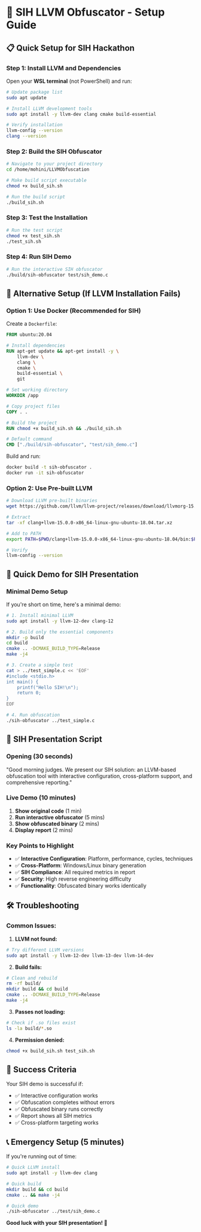 # 🚀 SIH LLVM Obfuscator - Setup Guide

## 📋 **Quick Setup for SIH Hackathon**

### **Step 1: Install LLVM and Dependencies**

Open your **WSL terminal** (not PowerShell) and run:

```bash
# Update package list
sudo apt update

# Install LLVM development tools
sudo apt install -y llvm-dev clang cmake build-essential

# Verify installation
llvm-config --version
clang --version
```

### **Step 2: Build the SIH Obfuscator**

```bash
# Navigate to your project directory
cd /home/mohini/LLVMObfuscation

# Make build script executable
chmod +x build_sih.sh

# Run the build script
./build_sih.sh
```

### **Step 3: Test the Installation**

```bash
# Run the test script
chmod +x test_sih.sh
./test_sih.sh
```

### **Step 4: Run SIH Demo**

```bash
# Run the interactive SIH obfuscator
./build/sih-obfuscator test/sih_demo.c
```

## 🎯 **Alternative Setup (If LLVM Installation Fails)**

### **Option 1: Use Docker (Recommended for SIH)**

Create a `Dockerfile`:

```dockerfile
FROM ubuntu:20.04

# Install dependencies
RUN apt-get update && apt-get install -y \
    llvm-dev \
    clang \
    cmake \
    build-essential \
    git

# Set working directory
WORKDIR /app

# Copy project files
COPY . .

# Build the project
RUN chmod +x build_sih.sh && ./build_sih.sh

# Default command
CMD ["./build/sih-obfuscator", "test/sih_demo.c"]
```

Build and run:
```bash
docker build -t sih-obfuscator .
docker run -it sih-obfuscator
```

### **Option 2: Use Pre-built LLVM**

```bash
# Download LLVM pre-built binaries
wget https://github.com/llvm/llvm-project/releases/download/llvmorg-15.0.0/clang+llvm-15.0.0-x86_64-linux-gnu-ubuntu-18.04.tar.xz

# Extract
tar -xf clang+llvm-15.0.0-x86_64-linux-gnu-ubuntu-18.04.tar.xz

# Add to PATH
export PATH=$PWD/clang+llvm-15.0.0-x86_64-linux-gnu-ubuntu-18.04/bin:$PATH

# Verify
llvm-config --version
```

## 🚀 **Quick Demo for SIH Presentation**

### **Minimal Demo Setup**

If you're short on time, here's a minimal demo:

```bash
# 1. Install minimal LLVM
sudo apt install -y llvm-12-dev clang-12

# 2. Build only the essential components
mkdir -p build
cd build
cmake .. -DCMAKE_BUILD_TYPE=Release
make -j4

# 3. Create a simple test
cat > ../test_simple.c << 'EOF'
#include <stdio.h>
int main() {
    printf("Hello SIH!\n");
    return 0;
}
EOF

# 4. Run obfuscation
./sih-obfuscator ../test_simple.c
```

## 🎯 **SIH Presentation Script**

### **Opening (30 seconds)**
"Good morning judges. We present our SIH solution: an LLVM-based obfuscation tool with interactive configuration, cross-platform support, and comprehensive reporting."

### **Live Demo (10 minutes)**
1. **Show original code** (1 min)
2. **Run interactive obfuscator** (5 mins)
3. **Show obfuscated binary** (2 mins)
4. **Display report** (2 mins)

### **Key Points to Highlight**
- ✅ **Interactive Configuration**: Platform, performance, cycles, techniques
- ✅ **Cross-Platform**: Windows/Linux binary generation
- ✅ **SIH Compliance**: All required metrics in report
- ✅ **Security**: High reverse engineering difficulty
- ✅ **Functionality**: Obfuscated binary works identically

## 🛠️ **Troubleshooting**

### **Common Issues:**

1. **LLVM not found:**
```bash
# Try different LLVM versions
sudo apt install -y llvm-12-dev llvm-13-dev llvm-14-dev
```

2. **Build fails:**
```bash
# Clean and rebuild
rm -rf build/
mkdir build && cd build
cmake .. -DCMAKE_BUILD_TYPE=Release
make -j4
```

3. **Passes not loading:**
```bash
# Check if .so files exist
ls -la build/*.so
```

4. **Permission denied:**
```bash
chmod +x build_sih.sh test_sih.sh
```

## 🎉 **Success Criteria**

Your SIH demo is successful if:
- ✅ Interactive configuration works
- ✅ Obfuscation completes without errors
- ✅ Obfuscated binary runs correctly
- ✅ Report shows all SIH metrics
- ✅ Cross-platform targeting works

## 📞 **Emergency Setup (5 minutes)**

If you're running out of time:

```bash
# Quick LLVM install
sudo apt install -y llvm-dev clang

# Quick build
mkdir build && cd build
cmake .. && make -j4

# Quick demo
./sih-obfuscator ../test/sih_demo.c
```

**Good luck with your SIH presentation! 🚀**
